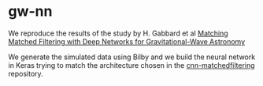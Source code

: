 # gw-nn

We reproduce the results of the study by H. Gabbard et al [Matching Matched Filtering with Deep Networks for Gravitational-Wave Astronomy](https://journals.aps.org/prl/abstract/10.1103/PhysRevLett.120.141103)

We generate the simulated data using Bilby and we build the neural network in Keras trying to match the architecture chosen in the [cnn-matchedfiltering](https://github.com/hagabbar/cnn_matchfiltering/blob/master/CNN-keras.py) repository.  
